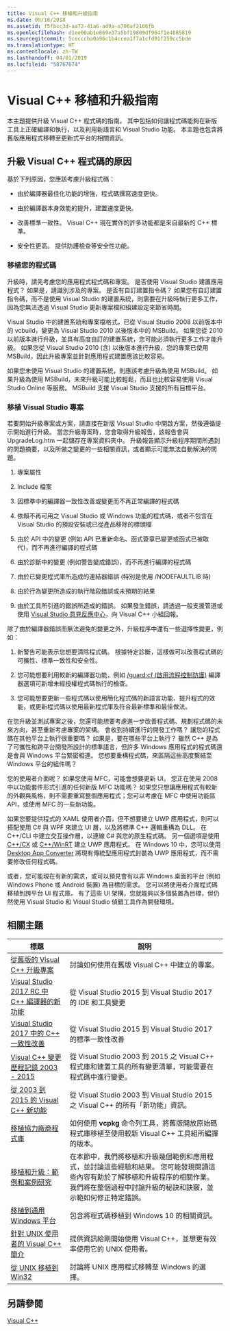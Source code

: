 ```yaml
---
title: Visual C++ 移植和升級指南
ms.date: 09/18/2018
ms.assetid: f5fbcc3d-aa72-41a6-ad9a-a706af2166fb
ms.openlocfilehash: d1ee00ab1e869e37a5bf19809df964f1e4085819
ms.sourcegitcommit: 5cecccba0a96c1b4ccea1f7a1cfd91f259cc5bde
ms.translationtype: HT
ms.contentlocale: zh-TW
ms.lasthandoff: 04/01/2019
ms.locfileid: "58767674"
---
```

# <a name="visual-c-porting-and-upgrading-guide"></a>Visual C++ 移植和升級指南

本主題提供升級 Visual C++ 程式碼的指南。 其中包括如何讓程式碼能夠在新版工具上正確編譯和執行，以及利用新語言和 Visual Studio 功能。 本主題也包含將舊版應用程式移轉至更新式平台的相關資訊。

## <a name="reasons-to-upgrade-visual-c-code"></a>升級 Visual C++ 程式碼的原因

基於下列原因，您應該考慮升級程式碼：

- 由於編譯器最佳化功能的增強，程式碼撰寫速度更快。

- 由於編譯器本身效能的提升，建置速度更快。

- 改善標準一致性。 Visual C++ 現在實作的許多功能都是來自最新的 C++ 標準。

- 安全性更高。 提供防護檢查等安全性功能。

### <a name="porting-your-code"></a>移植您的程式碼

升級時，請先考慮您的應用程式程式碼和專案。 是否使用 Visual Studio 建置應用程式？ 如果是，請識別涉及的專案。  是否有自訂建置指令碼？ 如果您有自訂建置指令碼，而不是使用 Visual Studio 的建置系統，則需要在升級時執行更多工作，因為您無法透過 Visual Studio 更新專案檔和組建設定來節省時間。

Visual Studio 中的建置系統和專案檔格式，已從 Visual Studio 2008 以前版本中的 vcbuild，變更為 Visual Studio 2010 以後版本中的 MSBuild。 如果您從 2010 以前版本進行升級，並具有高度自訂的建置系統，您可能必須執行更多工作才能升級。 如果您從 Visual Studio 2010 (含) 以後版本進行升級，您的專案已使用 MSBuild，因此升級專案並針對應用程式建置應該比較容易。

如果您未使用 Visual Studio 的建置系統，則應該考慮升級為使用 MSBuild。 如果升級為使用 MSBuild，未來升級可能比較輕鬆，而且也比較容易使用 Visual Studio Online 等服務。 MSBuild 支援 Visual Studio 支援的所有目標平台。

### <a name="porting-visual-studio-projects"></a>移植 Visual Studio 專案

若要開始升級專案或方案，請直接在新版 Visual Studio 中開啟方案，然後遵循提示開始進行升級。  當您升級專案時，您會取得升級報告，該報告會與 UpgradeLog.htm 一起儲存在專案資料夾中。 升級報告顯示升級程序期間所遇到的問題摘要，以及所做之變更的一些相關資訊，或者顯示可能無法自動解決的問題。

1. 專案屬性

2. Include 檔案

3. 因標準中的編譯器一致性改善或變更而不再正常編譯的程式碼

4. 依賴不再可用之 Visual Studio 或 Windows 功能的程式碼，或者不包含在 Visual Studio 的預設安裝或已從產品移除的標頭檔

5. 由於 API 中的變更 (例如 API 已重新命名、函式簽章已變更或函式已被取代)，而不再進行編譯的程式碼

6. 由於診斷中的變更 (例如警告變成錯誤)，而不再進行編譯的程式碼

7. 由於已變更程式庫所造成的連結器錯誤 (特別是使用 /NODEFAULTLIB 時)

8. 由於行為變更所造成的執行階段錯誤或未預期的結果

9. 由於工具所引進的錯誤所造成的錯誤。 如果發生錯誤，請透過一般支援管道或使用 [Visual Studio 意見反應中心](http://connect.microsoft.com/VisualStudio/Feedback)，向 Visual C++ 小組回報。

除了由於編譯器錯誤而無法避免的變更之外，升級程序中還有一些選擇性變更，例如：

1. 新警告可能表示您想要清除程式碼。 根據特定診斷，這樣做可以改善程式碼的可攜性、標準一致性和安全性。

2. 您可能想要利用較新的編譯器功能，例如 [/guard:cf (啟用流程控制防護)](../build/reference/guard-enable-control-flow-guard.md) 編譯器選項可新增未經授權程式碼執行的檢查。

3. 您可能想要更新一些程式碼以使用簡化程式碼的新語言功能、提升程式的效能，或更新程式碼以使用最新程式庫及符合最新標準和最佳做法。

在您升級並測試專案之後，您還可能想要考慮進一步改善程式碼、規劃程式碼的未來方向，甚至重新考慮專案的架構。 會收到持續進行的開發工作嗎？ 讓您的程式碼在其他平台上執行很重要嗎？  如果是，要在哪些平台上執行？  雖然 C++ 是為了可攜性和跨平台開發所設計的標準語言，但許多 Windows 應用程式的程式碼還是會與 Windows 平台緊密相連。 您想要重構程式碼，來區隔這些高度繫結至 Windows 平台的組件嗎？

您的使用者介面呢？ 如果您使用 MFC，可能會想要更新 UI。 您正在使用 2008 中以功能套件形式引進的任何新版 MFC 功能嗎？ 如果您只想讓應用程式有較新的外觀與風格，則不需要重寫整個應用程式；您可以考慮在 MFC 中使用功能區 API，或使用 MFC 的一些新功能。

如果您要提供程式的 XAML 使用者介面，但不想要建立 UWP 應用程式，則可以搭配使用 C# 與 WPF 來建立 UI 層，以及將標準 C++ 邏輯重構為 DLL。 在 C++/CLI 中建立交互操作層，以連線 C# 與您的原生程式碼。 另一個選項是使用 [C++/CX](https://msdn.microsoft.com/library/windows/apps/xaml/hh699871.aspx) 或 [C++/WinRT](https://github.com/microsoft/cppwinrt) 建立 UWP 應用程式。 在 Windows 10 中，您可以使用 [Desktop App Converter](https://msdn.microsoft.com/windows/uwp/porting/desktop-to-uwp-run-desktop-app-converter) 將現有傳統型應用程式封裝為 UWP 應用程式，而不需要修改任何程式碼。

或者，您可能現在有新的需求，或可以預見會有以非 Windows 桌面的平台 (例如 Windows Phone 或 Android 裝置) 為目標的需求。 您可以將使用者介面程式碼移植到跨平台 UI 程式庫。 有了這些 UI 架構，您就能夠以多個裝置為目標，但仍然使用 Visual Studio 和 Visual Studio 偵錯工具作為開發環境。

## <a name="related-topics"></a>相關主題

|標題|說明|
|-----------|-----------------|
|[從舊版的 Visual C++ 升級專案](upgrading-projects-from-earlier-versions-of-visual-cpp.md)|討論如何使用在舊版 Visual C++ 中建立的專案。|
|[Visual Studio 2017 RC 中 C++ 編譯器的新功能](../overview/what-s-new-for-visual-cpp-in-visual-studio.md)|從 Visual Studio 2015 到 Visual Studio 2017 的 IDE 和工具變更|
|[Visual Studio 2017 中的 C++ 一致性改善](../overview/cpp-conformance-improvements-2017.md)|從 Visual Studio 2015 到 Visual Studio 2017 的標準一致性改善|
|[Visual C++ 變更歷程記錄 2003 - 2015](visual-cpp-change-history-2003-2015.md)|從 Visual Studio 2003 到 2015 之 Visual C++ 程式庫和建置工具的所有變更清單，可能需要在程式碼中進行變更。|
|[從 2003 到 2015 的 Visual C++ 新功能](visual-cpp-what-s-new-2003-through-2015.md)|從 Visual Studio 2003 到 Visual Studio 2015 之 Visual C++ 的所有「新功能」資訊。|
|[移植協力廠商程式庫](porting-third-party-libraries.md)|如何使用 **vcpkg** 命令列工具，將舊版開放原始碼程式庫移植至使用較新 Visual C++ 工具組所編譯的版本。|
|[移植和升級：範例和案例研究](porting-and-upgrading-examples-and-case-studies.md)|在本節中，我們將移植和升級幾個範例和應用程式，並討論這些經驗和結果。 您可能發現閱讀這些內容有助於了解移植和升級程序的相關作業。 我們將在整個過程中討論升級的秘訣和訣竅，並示範如何修正特定錯誤。|
|[移植到通用 Windows 平台](porting-to-the-universal-windows-platform-cpp.md)|包含將程式碼移植到 Windows 10 的相關資訊。|
|[針對 UNIX 使用者的 Visual C++ 簡介](introduction-to-visual-cpp-for-unix-users.md)|提供資訊給剛開始使用 Visual C++，並想更有效率使用它的 UNIX 使用者。|
|[從 UNIX 移植到 Win32](porting-from-unix-to-win32.md)|討論將 UNIX 應用程式移轉至 Windows 的選擇。|

## <a name="see-also"></a>另請參閱

[Visual C++](../overview/visual-cpp-in-visual-studio.md)
